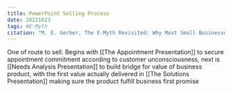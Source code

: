 ```yaml
---
title: PowerPoint Selling Process
date: 20221023
tags: #E-Myth
citation: "M. E. Gerber, The E-Myth Revisited: Why Most Small Businesses Don’t Work and What to Do About It. Harper Collins, 2009."
---
```

One of route to sell. Begins with [[The Appointment Presentation]] to secure appointment commitment according to customer unconsciousness, next is [[Needs Analysis Presentation]] to build bridge for value of business product, with the first value actually delivered in [[The Solutions Presentation]] making sure the product fulfill business first promise